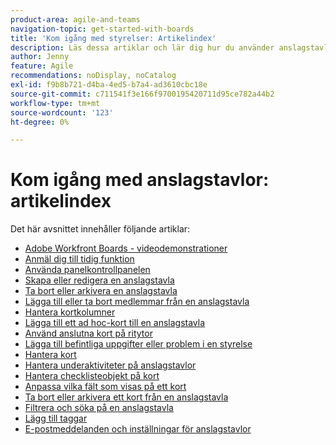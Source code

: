 ```yaml
---
product-area: agile-and-teams
navigation-topic: get-started-with-boards
title: 'Kom igång med styrelser: Artikelindex'
description: Läs dessa artiklar och lär dig hur du använder anslagstavlor i Workfront.
author: Jenny
feature: Agile
recommendations: noDisplay, noCatalog
exl-id: f9b8b721-d4ba-4ed5-b7a4-ad3610cbc18e
source-git-commit: c711541f3e166f9700195420711d95ce782a44b2
workflow-type: tm+mt
source-wordcount: '123'
ht-degree: 0%

---
```


# Kom igång med anslagstavlor: artikelindex

<!-- Audited: 12/2023 -->

Det här avsnittet innehåller följande artiklar:

* [Adobe Workfront Boards - videodemonstrationer](/help/quicksilver/agile/get-started-with-boards/boards-video-demonstrations.md)
* [Anmäl dig till tidig funktion](../../agile/get-started-with-boards/boards-early-feature-opt-in.md)
* [Använda panelkontrollpanelen](../../agile/get-started-with-boards/use-boards-page.md)
* [Skapa eller redigera en anslagstavla](../../agile/get-started-with-boards/create-edit-board.md)
* [Ta bort eller arkivera en anslagstavla](/help/quicksilver/agile/get-started-with-boards/delete-archive-board.md)
* [Lägga till eller ta bort medlemmar från en anslagstavla](../../agile/get-started-with-boards/add-members-to-board.md)
* [Hantera kortkolumner](../../agile/get-started-with-boards/manage-board-columns.md)
* [Lägga till ett ad hoc-kort till en anslagstavla](../../agile/get-started-with-boards/add-card-to-board.md)
* [Använd anslutna kort på ritytor](/help/quicksilver/agile/get-started-with-boards/connected-cards.md)
* [Lägga till befintliga uppgifter eller problem i en styrelse](/help/quicksilver/agile/get-started-with-boards/add-card-from-list-to-board.md)
* [Hantera kort](../../agile/get-started-with-boards/move-board-items.md)
* [Hantera underaktiviteter på anslagstavlor](/help/quicksilver/agile/get-started-with-boards/manage-subtasks-on-boards.md)
* [Hantera checklisteobjekt på kort](/help/quicksilver/agile/get-started-with-boards/manage-checklist-items.md)
* [Anpassa vilka fält som visas på ett kort](/help/quicksilver/agile/get-started-with-boards/customize-fields-on-card.md)
* [Ta bort eller arkivera ett kort från en anslagstavla](../../agile/get-started-with-boards/delete-board-items.md)
* [Filtrera och söka på en anslagstavla](../../agile/get-started-with-boards/filter-search-in-board.md)
* [Lägg till taggar](../../agile/get-started-with-boards/add-tags.md)
* [E-postmeddelanden och inställningar för anslagstavlor](/help/quicksilver/agile/get-started-with-boards/boards-emails.md)
